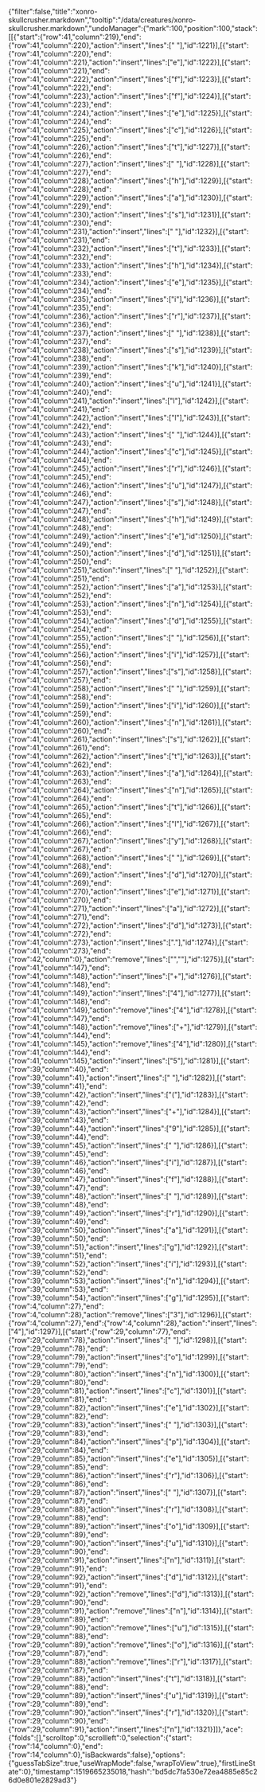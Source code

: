 {"filter":false,"title":"xonro-skullcrusher.markdown","tooltip":"/data/creatures/xonro-skullcrusher.markdown","undoManager":{"mark":100,"position":100,"stack":[[{"start":{"row":41,"column":219},"end":{"row":41,"column":220},"action":"insert","lines":[" "],"id":1221}],[{"start":{"row":41,"column":220},"end":{"row":41,"column":221},"action":"insert","lines":["e"],"id":1222}],[{"start":{"row":41,"column":221},"end":{"row":41,"column":222},"action":"insert","lines":["f"],"id":1223}],[{"start":{"row":41,"column":222},"end":{"row":41,"column":223},"action":"insert","lines":["f"],"id":1224}],[{"start":{"row":41,"column":223},"end":{"row":41,"column":224},"action":"insert","lines":["e"],"id":1225}],[{"start":{"row":41,"column":224},"end":{"row":41,"column":225},"action":"insert","lines":["c"],"id":1226}],[{"start":{"row":41,"column":225},"end":{"row":41,"column":226},"action":"insert","lines":["t"],"id":1227}],[{"start":{"row":41,"column":226},"end":{"row":41,"column":227},"action":"insert","lines":[" "],"id":1228}],[{"start":{"row":41,"column":227},"end":{"row":41,"column":228},"action":"insert","lines":["h"],"id":1229}],[{"start":{"row":41,"column":228},"end":{"row":41,"column":229},"action":"insert","lines":["a"],"id":1230}],[{"start":{"row":41,"column":229},"end":{"row":41,"column":230},"action":"insert","lines":["s"],"id":1231}],[{"start":{"row":41,"column":230},"end":{"row":41,"column":231},"action":"insert","lines":[" "],"id":1232}],[{"start":{"row":41,"column":231},"end":{"row":41,"column":232},"action":"insert","lines":["t"],"id":1233}],[{"start":{"row":41,"column":232},"end":{"row":41,"column":233},"action":"insert","lines":["h"],"id":1234}],[{"start":{"row":41,"column":233},"end":{"row":41,"column":234},"action":"insert","lines":["e"],"id":1235}],[{"start":{"row":41,"column":234},"end":{"row":41,"column":235},"action":"insert","lines":["i"],"id":1236}],[{"start":{"row":41,"column":235},"end":{"row":41,"column":236},"action":"insert","lines":["r"],"id":1237}],[{"start":{"row":41,"column":236},"end":{"row":41,"column":237},"action":"insert","lines":[" "],"id":1238}],[{"start":{"row":41,"column":237},"end":{"row":41,"column":238},"action":"insert","lines":["s"],"id":1239}],[{"start":{"row":41,"column":238},"end":{"row":41,"column":239},"action":"insert","lines":["k"],"id":1240}],[{"start":{"row":41,"column":239},"end":{"row":41,"column":240},"action":"insert","lines":["u"],"id":1241}],[{"start":{"row":41,"column":240},"end":{"row":41,"column":241},"action":"insert","lines":["l"],"id":1242}],[{"start":{"row":41,"column":241},"end":{"row":41,"column":242},"action":"insert","lines":["l"],"id":1243}],[{"start":{"row":41,"column":242},"end":{"row":41,"column":243},"action":"insert","lines":[" "],"id":1244}],[{"start":{"row":41,"column":243},"end":{"row":41,"column":244},"action":"insert","lines":["c"],"id":1245}],[{"start":{"row":41,"column":244},"end":{"row":41,"column":245},"action":"insert","lines":["r"],"id":1246}],[{"start":{"row":41,"column":245},"end":{"row":41,"column":246},"action":"insert","lines":["u"],"id":1247}],[{"start":{"row":41,"column":246},"end":{"row":41,"column":247},"action":"insert","lines":["s"],"id":1248}],[{"start":{"row":41,"column":247},"end":{"row":41,"column":248},"action":"insert","lines":["h"],"id":1249}],[{"start":{"row":41,"column":248},"end":{"row":41,"column":249},"action":"insert","lines":["e"],"id":1250}],[{"start":{"row":41,"column":249},"end":{"row":41,"column":250},"action":"insert","lines":["d"],"id":1251}],[{"start":{"row":41,"column":250},"end":{"row":41,"column":251},"action":"insert","lines":[" "],"id":1252}],[{"start":{"row":41,"column":251},"end":{"row":41,"column":252},"action":"insert","lines":["a"],"id":1253}],[{"start":{"row":41,"column":252},"end":{"row":41,"column":253},"action":"insert","lines":["n"],"id":1254}],[{"start":{"row":41,"column":253},"end":{"row":41,"column":254},"action":"insert","lines":["d"],"id":1255}],[{"start":{"row":41,"column":254},"end":{"row":41,"column":255},"action":"insert","lines":[" "],"id":1256}],[{"start":{"row":41,"column":255},"end":{"row":41,"column":256},"action":"insert","lines":["i"],"id":1257}],[{"start":{"row":41,"column":256},"end":{"row":41,"column":257},"action":"insert","lines":["s"],"id":1258}],[{"start":{"row":41,"column":257},"end":{"row":41,"column":258},"action":"insert","lines":[" "],"id":1259}],[{"start":{"row":41,"column":258},"end":{"row":41,"column":259},"action":"insert","lines":["i"],"id":1260}],[{"start":{"row":41,"column":259},"end":{"row":41,"column":260},"action":"insert","lines":["n"],"id":1261}],[{"start":{"row":41,"column":260},"end":{"row":41,"column":261},"action":"insert","lines":["s"],"id":1262}],[{"start":{"row":41,"column":261},"end":{"row":41,"column":262},"action":"insert","lines":["t"],"id":1263}],[{"start":{"row":41,"column":262},"end":{"row":41,"column":263},"action":"insert","lines":["a"],"id":1264}],[{"start":{"row":41,"column":263},"end":{"row":41,"column":264},"action":"insert","lines":["n"],"id":1265}],[{"start":{"row":41,"column":264},"end":{"row":41,"column":265},"action":"insert","lines":["t"],"id":1266}],[{"start":{"row":41,"column":265},"end":{"row":41,"column":266},"action":"insert","lines":["l"],"id":1267}],[{"start":{"row":41,"column":266},"end":{"row":41,"column":267},"action":"insert","lines":["y"],"id":1268}],[{"start":{"row":41,"column":267},"end":{"row":41,"column":268},"action":"insert","lines":[" "],"id":1269}],[{"start":{"row":41,"column":268},"end":{"row":41,"column":269},"action":"insert","lines":["d"],"id":1270}],[{"start":{"row":41,"column":269},"end":{"row":41,"column":270},"action":"insert","lines":["e"],"id":1271}],[{"start":{"row":41,"column":270},"end":{"row":41,"column":271},"action":"insert","lines":["a"],"id":1272}],[{"start":{"row":41,"column":271},"end":{"row":41,"column":272},"action":"insert","lines":["d"],"id":1273}],[{"start":{"row":41,"column":272},"end":{"row":41,"column":273},"action":"insert","lines":["."],"id":1274}],[{"start":{"row":41,"column":273},"end":{"row":42,"column":0},"action":"remove","lines":["",""],"id":1275}],[{"start":{"row":41,"column":147},"end":{"row":41,"column":148},"action":"insert","lines":["+"],"id":1276}],[{"start":{"row":41,"column":148},"end":{"row":41,"column":149},"action":"insert","lines":["4"],"id":1277}],[{"start":{"row":41,"column":148},"end":{"row":41,"column":149},"action":"remove","lines":["4"],"id":1278}],[{"start":{"row":41,"column":147},"end":{"row":41,"column":148},"action":"remove","lines":["+"],"id":1279}],[{"start":{"row":41,"column":144},"end":{"row":41,"column":145},"action":"remove","lines":["4"],"id":1280}],[{"start":{"row":41,"column":144},"end":{"row":41,"column":145},"action":"insert","lines":["5"],"id":1281}],[{"start":{"row":39,"column":40},"end":{"row":39,"column":41},"action":"insert","lines":[" "],"id":1282}],[{"start":{"row":39,"column":41},"end":{"row":39,"column":42},"action":"insert","lines":["("],"id":1283}],[{"start":{"row":39,"column":42},"end":{"row":39,"column":43},"action":"insert","lines":["+"],"id":1284}],[{"start":{"row":39,"column":43},"end":{"row":39,"column":44},"action":"insert","lines":["9"],"id":1285}],[{"start":{"row":39,"column":44},"end":{"row":39,"column":45},"action":"insert","lines":[" "],"id":1286}],[{"start":{"row":39,"column":45},"end":{"row":39,"column":46},"action":"insert","lines":["i"],"id":1287}],[{"start":{"row":39,"column":46},"end":{"row":39,"column":47},"action":"insert","lines":["f"],"id":1288}],[{"start":{"row":39,"column":47},"end":{"row":39,"column":48},"action":"insert","lines":[" "],"id":1289}],[{"start":{"row":39,"column":48},"end":{"row":39,"column":49},"action":"insert","lines":["r"],"id":1290}],[{"start":{"row":39,"column":49},"end":{"row":39,"column":50},"action":"insert","lines":["a"],"id":1291}],[{"start":{"row":39,"column":50},"end":{"row":39,"column":51},"action":"insert","lines":["g"],"id":1292}],[{"start":{"row":39,"column":51},"end":{"row":39,"column":52},"action":"insert","lines":["i"],"id":1293}],[{"start":{"row":39,"column":52},"end":{"row":39,"column":53},"action":"insert","lines":["n"],"id":1294}],[{"start":{"row":39,"column":53},"end":{"row":39,"column":54},"action":"insert","lines":["g"],"id":1295}],[{"start":{"row":4,"column":27},"end":{"row":4,"column":28},"action":"remove","lines":["3"],"id":1296}],[{"start":{"row":4,"column":27},"end":{"row":4,"column":28},"action":"insert","lines":["4"],"id":1297}],[{"start":{"row":29,"column":77},"end":{"row":29,"column":78},"action":"insert","lines":[" "],"id":1298}],[{"start":{"row":29,"column":78},"end":{"row":29,"column":79},"action":"insert","lines":["o"],"id":1299}],[{"start":{"row":29,"column":79},"end":{"row":29,"column":80},"action":"insert","lines":["n"],"id":1300}],[{"start":{"row":29,"column":80},"end":{"row":29,"column":81},"action":"insert","lines":["c"],"id":1301}],[{"start":{"row":29,"column":81},"end":{"row":29,"column":82},"action":"insert","lines":["e"],"id":1302}],[{"start":{"row":29,"column":82},"end":{"row":29,"column":83},"action":"insert","lines":[" "],"id":1303}],[{"start":{"row":29,"column":83},"end":{"row":29,"column":84},"action":"insert","lines":["p"],"id":1304}],[{"start":{"row":29,"column":84},"end":{"row":29,"column":85},"action":"insert","lines":["e"],"id":1305}],[{"start":{"row":29,"column":85},"end":{"row":29,"column":86},"action":"insert","lines":["r"],"id":1306}],[{"start":{"row":29,"column":86},"end":{"row":29,"column":87},"action":"insert","lines":[" "],"id":1307}],[{"start":{"row":29,"column":87},"end":{"row":29,"column":88},"action":"insert","lines":["r"],"id":1308}],[{"start":{"row":29,"column":88},"end":{"row":29,"column":89},"action":"insert","lines":["o"],"id":1309}],[{"start":{"row":29,"column":89},"end":{"row":29,"column":90},"action":"insert","lines":["u"],"id":1310}],[{"start":{"row":29,"column":90},"end":{"row":29,"column":91},"action":"insert","lines":["n"],"id":1311}],[{"start":{"row":29,"column":91},"end":{"row":29,"column":92},"action":"insert","lines":["d"],"id":1312}],[{"start":{"row":29,"column":91},"end":{"row":29,"column":92},"action":"remove","lines":["d"],"id":1313}],[{"start":{"row":29,"column":90},"end":{"row":29,"column":91},"action":"remove","lines":["n"],"id":1314}],[{"start":{"row":29,"column":89},"end":{"row":29,"column":90},"action":"remove","lines":["u"],"id":1315}],[{"start":{"row":29,"column":88},"end":{"row":29,"column":89},"action":"remove","lines":["o"],"id":1316}],[{"start":{"row":29,"column":87},"end":{"row":29,"column":88},"action":"remove","lines":["r"],"id":1317}],[{"start":{"row":29,"column":87},"end":{"row":29,"column":88},"action":"insert","lines":["t"],"id":1318}],[{"start":{"row":29,"column":88},"end":{"row":29,"column":89},"action":"insert","lines":["u"],"id":1319}],[{"start":{"row":29,"column":89},"end":{"row":29,"column":90},"action":"insert","lines":["r"],"id":1320}],[{"start":{"row":29,"column":90},"end":{"row":29,"column":91},"action":"insert","lines":["n"],"id":1321}]]},"ace":{"folds":[],"scrolltop":0,"scrollleft":0,"selection":{"start":{"row":14,"column":0},"end":{"row":14,"column":0},"isBackwards":false},"options":{"guessTabSize":true,"useWrapMode":false,"wrapToView":true},"firstLineState":0},"timestamp":1519665235018,"hash":"bd5dc7fa530e72ea4885e85c26d0e801e2829ad3"}